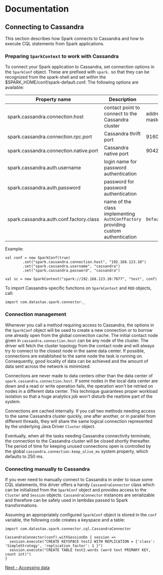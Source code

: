 # Documentation

## Connecting to Cassandra 
This section describes how Spark connects to Cassandra and 
how to execute CQL statements from Spark applications.

### Preparing `SparkContext` to work with Cassandra

To connect your Spark application to Cassandra, set connection options in the 
`SparkConf` object. These are prefixed with `spark.` so that they can be recognized
from the spark-shell and set within the $SPARK_HOME/conf/spark-default.conf.
The following options are available:

Property name                            | Description                                       | Default value
-----------------------------------------|---------------------------------------------------|--------------------
spark.cassandra.connection.host          | contact point to connect to the Cassandra cluster | address of the Spark master host
spark.cassandra.connection.rpc.port      | Cassandra thrift port                             | 9160
spark.cassandra.connection.native.port   | Cassandra native port                             | 9042
spark.cassandra.auth.username            | login name for password authentication            |
spark.cassandra.auth.password            | password for password authentication              |
spark.cassandra.auth.conf.factory.class  | name of the class implementing `AuthConfFactory` providing custom authentication | `DefaultAuthConfFactory`
  
Example:

    val conf = new SparkConf(true)
            .set("spark.cassandra.connection.host", "192.168.123.10")
            .set("spark.cassandra.username", "cassandra")            
            .set("spark.cassandra.password", "cassandra") 
                         
    val sc = new SparkContext("spark://192.168.123.10:7077", "test", conf)

To import Cassandra-specific functions on `SparkContext` and `RDD` objects, call:

    import com.datastax.spark.connector._                                    


### Connection management

Whenever you call a method requiring access to Cassandra, the options in the `SparkConf` object will be used
to create a new connection or to borrow one already open from the global connection cache. 
The initial contact node given in
`cassandra.connection.host` can be any node of the cluster. The driver will fetch the cluster topology from 
the contact node and will always try to connect to the closest node in the same data center. If possible, 
connections are established to the same node the task is running on. Consequently, good locality of data can be achieved and the amount 
of data sent across the network is minimized. 

Connections are never made to data centers other than the data center of `spark.cassandra.connection.host`.
If some nodes in the local data center are down and a read or write operation fails, the operation won't be retried on nodes in
a different data center. This technique guarantees proper workload isolation so that a huge analytics job won't disturb
the realtime part of the system.

Connections are cached internally. If you call two methods needing access to the same Cassandra cluster 
quickly, one after another, or in parallel from different threads, they will share the same logical connection 
represented by the underlying Java Driver `Cluster` object.  

Eventually, when all the tasks needing Cassandra connectivity terminate,
the connection to the Cassandra cluster will be closed shortly thereafter. The period of time for keeping unused connections
open is controlled by the global `cassandra.connection.keep_alive_ms` system property, which defaults to 250 ms. 


### Connecting manually to Cassandra

If you ever need to manually connect to Cassandra in order to issue some CQL statements, 
this driver offers a handy `CassandraConnector` class which can be initialized from the `SparkConf` object
and provides access to the `Cluster` and `Session` objects. `CassandraConnector` instances are serializable
and therefore can be safely used in lambdas passed to Spark transformations.

Assuming an appropriately configured `SparkConf` object is stored in the `conf` variable, the following
code creates a keyspace and a table:

    import com.datastax.spark.connector.cql.CassandraConnector

    CassandraConnector(conf).withSessionDo { session =>
      session.execute("CREATE KEYSPACE test2 WITH REPLICATION = {'class': 'SimpleStrategy', 'replication_factor': 1 }")
      session.execute("CREATE TABLE test2.words (word text PRIMARY KEY, count int)")
    }


[Next - Accessing data](2_loading.md)                                        
                                        
 
